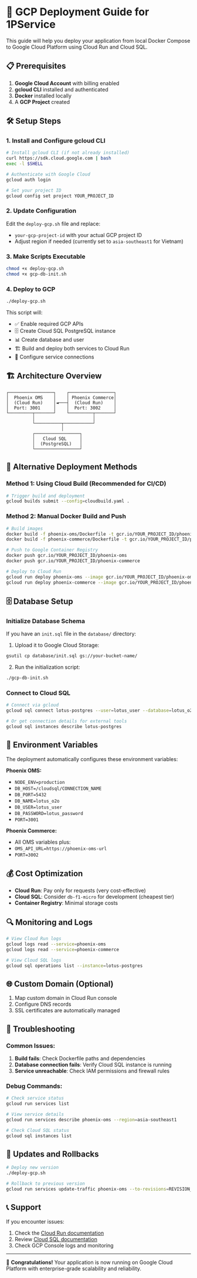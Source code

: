 # 🚀 GCP Deployment Guide for 1PService

This guide will help you deploy your application from local Docker Compose to Google Cloud Platform using Cloud Run and Cloud SQL.

## 📋 Prerequisites

1. **Google Cloud Account** with billing enabled
2. **gcloud CLI** installed and authenticated
3. **Docker** installed locally
4. A **GCP Project** created

## 🛠️ Setup Steps

### 1. Install and Configure gcloud CLI

```bash
# Install gcloud CLI (if not already installed)
curl https://sdk.cloud.google.com | bash
exec -l $SHELL

# Authenticate with Google Cloud
gcloud auth login

# Set your project ID
gcloud config set project YOUR_PROJECT_ID
```

### 2. Update Configuration

Edit the `deploy-gcp.sh` file and replace:
- `your-gcp-project-id` with your actual GCP project ID
- Adjust region if needed (currently set to `asia-southeast1` for Vietnam)

### 3. Make Scripts Executable

```bash
chmod +x deploy-gcp.sh
chmod +x gcp-db-init.sh
```

### 4. Deploy to GCP

```bash
./deploy-gcp.sh
```

This script will:
- ✅ Enable required GCP APIs
- 🗄️ Create Cloud SQL PostgreSQL instance
- 📊 Create database and user
- 🏗️ Build and deploy both services to Cloud Run
- 🔗 Configure service connections

## 🏗️ Architecture Overview

```
┌─────────────────┐    ┌─────────────────┐
│  Phoenix OMS    │    │ Phoenix Commerce│
│  (Cloud Run)    │◄───┤  (Cloud Run)    │
│  Port: 3001     │    │  Port: 3002     │
└─────────┬───────┘    └─────────┬───────┘
          │                      │
          └──────────┬───────────┘
                     │
          ┌─────────────────┐
          │   Cloud SQL     │
          │  (PostgreSQL)   │
          └─────────────────┘
```

## 🔧 Alternative Deployment Methods

### Method 1: Using Cloud Build (Recommended for CI/CD)

```bash
# Trigger build and deployment
gcloud builds submit --config=cloudbuild.yaml .
```

### Method 2: Manual Docker Build and Push

```bash
# Build images
docker build -f phoenix-oms/Dockerfile -t gcr.io/YOUR_PROJECT_ID/phoenix-oms .
docker build -f phoenix-commerce/Dockerfile -t gcr.io/YOUR_PROJECT_ID/phoenix-commerce .

# Push to Google Container Registry
docker push gcr.io/YOUR_PROJECT_ID/phoenix-oms
docker push gcr.io/YOUR_PROJECT_ID/phoenix-commerce

# Deploy to Cloud Run
gcloud run deploy phoenix-oms --image gcr.io/YOUR_PROJECT_ID/phoenix-oms --region asia-southeast1
gcloud run deploy phoenix-commerce --image gcr.io/YOUR_PROJECT_ID/phoenix-commerce --region asia-southeast1
```

## 🗄️ Database Setup

### Initialize Database Schema

If you have an `init.sql` file in the `database/` directory:

1. Upload it to Google Cloud Storage:
```bash
gsutil cp database/init.sql gs://your-bucket-name/
```

2. Run the initialization script:
```bash
./gcp-db-init.sh
```

### Connect to Cloud SQL

```bash
# Connect via gcloud
gcloud sql connect lotus-postgres --user=lotus_user --database=lotus_o2o

# Or get connection details for external tools
gcloud sql instances describe lotus-postgres
```

## 🔐 Environment Variables

The deployment automatically configures these environment variables:

**Phoenix OMS:**
- `NODE_ENV=production`
- `DB_HOST=/cloudsql/CONNECTION_NAME`
- `DB_PORT=5432`
- `DB_NAME=lotus_o2o`
- `DB_USER=lotus_user`
- `DB_PASSWORD=lotus_password`
- `PORT=3001`

**Phoenix Commerce:**
- All OMS variables plus:
- `OMS_API_URL=https://phoenix-oms-url`
- `PORT=3002`

## 💰 Cost Optimization

- **Cloud Run**: Pay only for requests (very cost-effective)
- **Cloud SQL**: Consider `db-f1-micro` for development (cheapest tier)
- **Container Registry**: Minimal storage costs

## 🔍 Monitoring and Logs

```bash
# View Cloud Run logs
gcloud logs read --service=phoenix-oms
gcloud logs read --service=phoenix-commerce

# View Cloud SQL logs
gcloud sql operations list --instance=lotus-postgres
```

## 🌐 Custom Domain (Optional)

1. Map custom domain in Cloud Run console
2. Configure DNS records
3. SSL certificates are automatically managed

## 🚨 Troubleshooting

### Common Issues:

1. **Build fails**: Check Dockerfile paths and dependencies
2. **Database connection fails**: Verify Cloud SQL instance is running
3. **Service unreachable**: Check IAM permissions and firewall rules

### Debug Commands:

```bash
# Check service status
gcloud run services list

# View service details
gcloud run services describe phoenix-oms --region=asia-southeast1

# Check Cloud SQL status
gcloud sql instances list
```

## 🔄 Updates and Rollbacks

```bash
# Deploy new version
./deploy-gcp.sh

# Rollback to previous version
gcloud run services update-traffic phoenix-oms --to-revisions=REVISION_NAME=100
```

## 📞 Support

If you encounter issues:
1. Check the [Cloud Run documentation](https://cloud.google.com/run/docs)
2. Review [Cloud SQL documentation](https://cloud.google.com/sql/docs)
3. Check GCP Console logs and monitoring

---

🎉 **Congratulations!** Your application is now running on Google Cloud Platform with enterprise-grade scalability and reliability.
